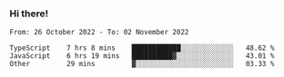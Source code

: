 ### Hi there!

<!--START_SECTION:waka-->

```text
From: 26 October 2022 - To: 02 November 2022

TypeScript    7 hrs 8 mins    ████████████░░░░░░░░░░░░░   48.62 %
JavaScript    6 hrs 19 mins   ██████████▓░░░░░░░░░░░░░░   43.01 %
Other         29 mins         ▓░░░░░░░░░░░░░░░░░░░░░░░░   03.33 %
```

<!--END_SECTION:waka-->
